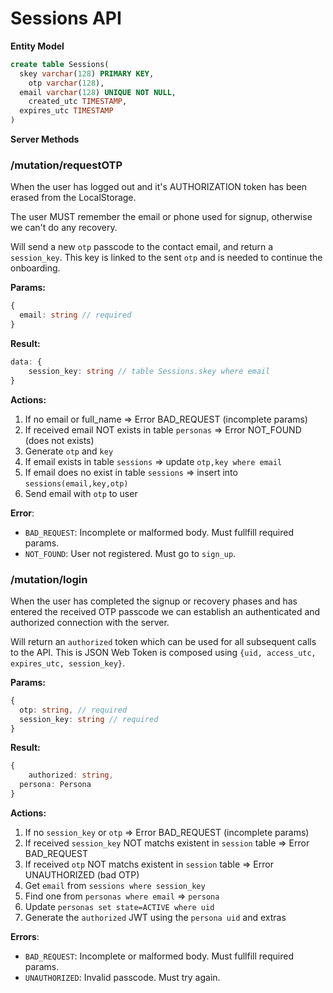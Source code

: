 # Sessions API

**Entity Model**

~~~sql
create table Sessions(
  skey varchar(128) PRIMARY KEY,
 	otp varchar(128),
  email varchar(128) UNIQUE NOT NULL,
	created_utc TIMESTAMP,
  expires_utc TIMESTAMP 
)
~~~



**Server Methods**

### /mutation/requestOTP

When the user has logged out and it's AUTHORIZATION token has been erased from the LocalStorage. 

The user MUST remember the email or phone used for signup, otherwise we can't do any recovery.

Will send a new `otp` passcode to the contact email, and return a `session_key`. This key is linked to the sent `otp` and is needed to continue the onboarding.

**Params:**

```typescript
{
  email: string // required
}
```

**Result:**

~~~typescript
data: {
	session_key: string // table Sessions.skey where email
} 
~~~

**Actions:**

1. If no email or full_name => Error BAD_REQUEST (incomplete params)
2. If received email NOT exists in table `personas` => Error NOT_FOUND (does not exists)
3. Generate `otp` and `key`
4. If email exists in table `sessions` => update  `otp,key where email`
5. If email does no exist in table `sessions` => insert into `sessions(email,key,otp)`
6. Send email with `otp`  to user

**Error**:

- `BAD_REQUEST`: Incomplete or malformed body. Must fullfill required params.
- `NOT_FOUND`:  User not registered. Must go to `sign_up`.

### /mutation/login

When the user has completed the signup or recovery phases and has entered the received OTP passcode we can establish an authenticated and authorized connection with the server.

Will return an `authorized` token which can be used for all subsequent calls to the API. This is JSON Web Token is composed using `{uid, access_utc, expires_utc, session_key}`.

**Params:**

```typescript
{
  otp: string, // required
  session_key: string // required
}
```

**Result:**

~~~typescript
{
	authorized: string,
  persona: Persona
} 
~~~

**Actions:**

1. If no `session_key` or `otp` => Error BAD_REQUEST (incomplete params)
2. If received `session_key` NOT matchs existent in `session` table => Error BAD_REQUEST 
3. If received `otp` NOT matchs existent in `session` table => Error UNAUTHORIZED (bad OTP)
4. Get `email` from `sessions where session_key` 
5. Find one from `personas where email` => `persona`
6. Update `personas set state=ACTIVE where uid`
7. Generate the `authorized` JWT using the `persona uid`  and extras

**Errors**:

- `BAD_REQUEST`: Incomplete or malformed body. Must fullfill required params.
- `UNAUTHORIZED`:  Invalid passcode. Must try again.

